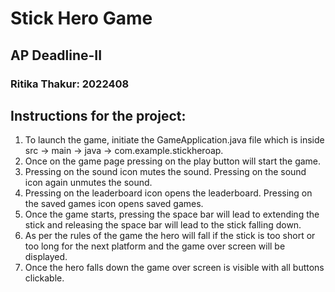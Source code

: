 # Stick Hero Game
## AP Deadline-II
### Ritika Thakur: 2022408

## Instructions for the project:
1. To launch the game, initiate the GameApplication.java file which is inside src -> main -> java -> com.example.stickheroap.
2. Once on the game page pressing on the play button will start the game.
3. Pressing on the sound icon mutes the sound. Pressing on the sound icon again unmutes the sound.
4. Pressing on the leaderboard icon opens the leaderboard. Pressing on the saved games icon opens saved games.
5. Once the game starts, pressing the space bar will lead to extending the stick and releasing the space bar will lead to the stick falling down. 
6. As per the rules of the game the hero will fall if the stick is too short or too long for the next platform and the game over screen will be displayed.
7. Once the hero falls down the game over screen is visible with all buttons clickable.